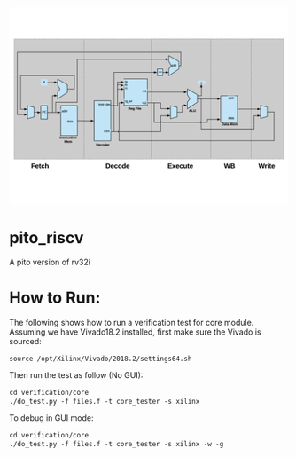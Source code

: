 ![alt text](https://github.com/hossein1387/pito_riscv/blob/master/doc/pics/pito_rv32i.png)

# pito_riscv
A pito version of rv32i 


# How to Run:
The following shows how to run a verification test for core module. Assuming we have Vivado18.2 installed, first make sure the Vivado is sourced: 
    
    source /opt/Xilinx/Vivado/2018.2/settings64.sh
   
Then run the test as follow (No GUI):
   
    cd verification/core
    ./do_test.py -f files.f -t core_tester -s xilinx
    
To debug in GUI mode:

    cd verification/core
    ./do_test.py -f files.f -t core_tester -s xilinx -w -g
